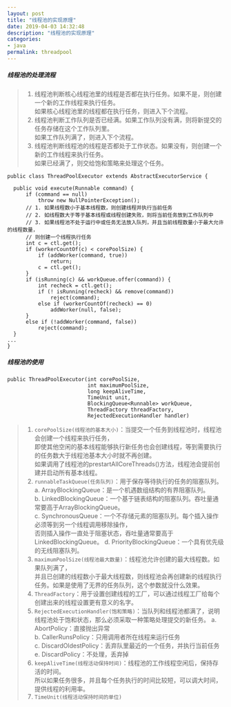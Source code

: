 ```yaml
---
layout: post
title: "线程池的实现原理"
date: 2019-04-03 14:32:48
description: "线程池的实现原理"
categories:
- java
permalink: threadpool
---
```


##### 线程池的处理流程
> 1) 线程池判断核心线程池里的线程是否都在执行任务。如果不是，则创建一个新的工作线程来执行任务。  
如果核心线程池里的线程都在执行任务，则进入下个流程。  
> 2) 线程池判断工作队列是否已经满。如果工作队列没有满，则将新提交的任务存储在这个工作队列里。  
如果工作队列满了，则进入下个流程。  
> 3) 线程池判断线程池的线程是否都处于工作状态。如果没有，则创建一个新的工作线程来执行任务。  
如果已经满了，则交给饱和策略来处理这个任务。

```vim
public class ThreadPoolExecutor extends AbstractExecutorService {

  public void execute(Runnable command) {
      if (command == null)
          throw new NullPointerException();
      // 1. 如果线程数小于基本线程数，则创建线程并执行当前任务
      // 2. 如线程数大于等于基本线程或线程创建失败，则将当前任务放到工作队列中
      // 3. 如果线程池不处于运行中或任务无法放入队列，并且当前线程数量小于最大允许的线程数量，
      // 则创建一个线程执行任务  
      int c = ctl.get();
      if (workerCountOf(c) < corePoolSize) {
          if (addWorker(command, true))
              return;
          c = ctl.get();
      }
      if (isRunning(c) && workQueue.offer(command)) {
          int recheck = ctl.get();
          if (! isRunning(recheck) && remove(command))
              reject(command);
          else if (workerCountOf(recheck) == 0)
              addWorker(null, false);
      }
      else if (!addWorker(command, false))
          reject(command);
  }
...
}
```

##### 线程池的使用
```vim
public ThreadPoolExecutor(int corePoolSize,
                          int maximumPoolSize,
                          long keepAliveTime,
                          TimeUnit unit,
                          BlockingQueue<Runnable> workQueue,
                          ThreadFactory threadFactory,
                          RejectedExecutionHandler handler)
```
> 1) `corePoolSize(线程池的基本大小)`：当提交一个任务到线程池时，线程池会创建一个线程来执行任务，  
> 即使其他空闲的基本线程能够执行新任务也会创建线程，等到需要执行的任务数大于线程池基本大小时就不再创建。  
> 如果调用了线程池的prestartAllCoreThreads()方法，线程池会提前创建并启动所有基本线程。  
> 2) `runnableTaskQueue(任务队列)`：用于保存等待执行的任务的阻塞队列。  
> a. ArrayBlockingQueue：是一个机遇数组结构的有界阻塞队列。  
> b. LinkedBlockingQueue：一个基于链表结构的阻塞队列。吞吐量通常要高于ArrayBlockingQueue。  
> c. SynchronousQueue：一个不存储元素的阻塞队列。每个插入操作必须等到另一个线程调用移除操作，  
> 否则插入操作一直处于阻塞状态，吞吐量通常要高于LinkedBlockingQueue。
> d. PriorityBlockingQueue：一个具有优先级的无线阻塞队列。  
> 3) `maximumPoolSize(线程池最大数量)`：线程池允许创建的最大线程数。如果队列满了，  
> 并且已创建的线程数小于最大线程数，则线程池会再创建新的线程执行任务。如果是使用了无界的任务队列，这个参数就没什么效果。  
> 4) `ThreadFactory`：用于设置创建线程的工厂，可以通过线程工厂给每个创建出来的线程设置更有意义的名字。  
> 5) `RejectedExecutionHandler(饱和策略)`：当队列和线程池都满了，说明线程池处于饱和状态，那么必须采取一种策略处理提交的新任务。
> a. AbortPolicy：直接抛出异常  
> b. CallerRunsPolicy：只用调用者所在线程来运行任务  
> c. DiscardOldestPolicy：丢弃队里最近的一个任务，并执行当前任务  
> e. DiscardPolicy：不处理，丢弃掉  
> 6) `keepAliveTime(线程活动保持时间)`：线程池的工作线程空闲后，保持存活的时间。  
所以如果任务很多，并且每个任务执行的时间比较短，可以调大时间，提供线程的利用率。  
> 7) `TimeUnit(线程活动保持时间的单位)`
